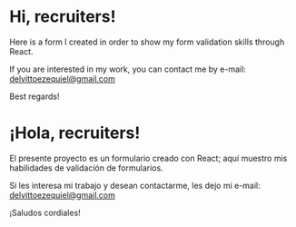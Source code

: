 # Hi, recruiters!
Here is a form I created in order to show my form validation skills through React.

If you are interested in my work, you can contact me by e-mail: delvittoezequiel@gmail.com

Best regards!

# ¡Hola, recruiters!
El presente proyecto es un formulario creado con React; aquí muestro mis habilidades de validación de formularios.

Si les interesa mi trabajo y desean contactarme, les dejo mi e-mail: delvittoezequiel@gmail.com

¡Saludos cordiales!
